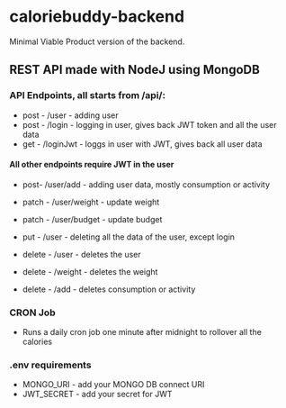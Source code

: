 # caloriebuddy-backend

Minimal Viable Product version of the backend.

## REST API made with NodeJ using MongoDB

### API Endpoints, all starts from /api/:
- post - /user - adding user
- post - /login - logging in user, gives back JWT token and all the user data
- get - /loginJwt - loggs in user with JWT, gives back all user data

#### All other endpoints require JWT in the user
- post- /user/add - adding user data, mostly consumption or activity

- patch - /user/weight - update weight
- patch - /user/budget - update budget

- put - /user - deleting all the data of the user, except login

- delete - /user - deletes the user
- delete - /weight - deletes the weight
- delete - /add - deletes consumption or activity

### CRON Job
- Runs a daily cron job one minute after midnight to rollover all the calories

### .env requirements
- MONGO_URI - add your MONGO DB connect URI
- JWT_SECRET - add your secret for JWT
